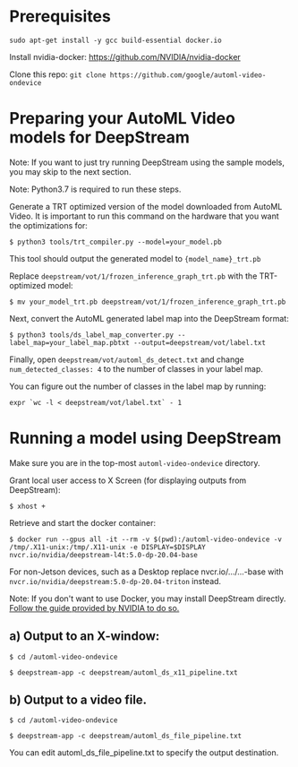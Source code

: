 # Prerequisites

`sudo apt-get install -y gcc build-essential docker.io`

Install nvidia-docker: https://github.com/NVIDIA/nvidia-docker

Clone this repo: `git clone https://github.com/google/automl-video-ondevice`

# Preparing your AutoML Video models for DeepStream

Note: If you want to just try running DeepStream using the sample models, you
may skip to the next section.

Note: Python3.7 is required to run these steps.

Generate a TRT optimized version of the model downloaded from AutoML Video. It
is important to run this command on the hardware that you want the optimizations
for:

`$ python3 tools/trt_compiler.py --model=your_model.pb`

This tool should output the generated model to `{model_name}_trt.pb`

Replace `deepstream/vot/1/frozen_inference_graph_trt.pb` with the TRT-optimized
model:

`$ mv your_model_trt.pb deepstream/vot/1/frozen_inference_graph_trt.pb`

Next, convert the AutoML generated label map into the DeepStream format:

`$ python3 tools/ds_label_map_converter.py --label_map=your_label_map.pbtxt
--output=deepstream/vot/label.txt`

Finally, open `deepstream/vot/automl_ds_detect.txt` and change
`num_detected_classes: 4` to the number of classes in your label map.

You can figure out the number of classes in the label map by running:

```expr `wc -l < deepstream/vot/label.txt` - 1```

# Running a model using DeepStream

Make sure you are in the top-most `automl-video-ondevice` directory.

Grant local user access to X Screen (for displaying outputs from DeepStream):

`$ xhost +`

Retrieve and start the docker container:

`$ docker run --gpus all -it --rm -v $(pwd):/automl-video-ondevice -v
/tmp/.X11-unix:/tmp/.X11-unix -e DISPLAY=$DISPLAY
nvcr.io/nvidia/deepstream-l4t:5.0-dp-20.04-base`

For non-Jetson devices, such as a Desktop replace nvcr.io/.../...-base with
`nvcr.io/nvidia/deepstream:5.0-dp-20.04-triton` instead.

Note: If you don't want to use Docker, you may install DeepStream directly.
[Follow the guide provided by NVIDIA to do so.](https://docs.nvidia.com/metropolis/deepstream/5.0/dev-guide/index.html)

## a) Output to an X-window:

`$ cd /automl-video-ondevice`

`$ deepstream-app -c deepstream/automl_ds_x11_pipeline.txt`

##  b) Output to a video file.

`$ cd /automl-video-ondevice`

`$ deepstream-app -c deepstream/automl_ds_file_pipeline.txt`

You can edit automl_ds_file_pipeline.txt to specify the output destination.
